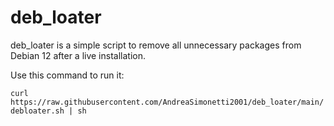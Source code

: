 # deb_loater

deb_loater is a simple script to remove all unnecessary packages from Debian 12 after a live installation.

Use this command to run it:

`curl https://raw.githubusercontent.com/AndreaSimonetti2001/deb_loater/main/debloater.sh | sh`
